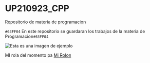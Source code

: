 # UP210923_CPP
Repositorio de materia de programacion

`#63FF04` En este repositorio se guardaran los trabajos de la materia de Programacion`#63FF04 ` 

![Esta es una imagen de ejemplo](https://github.com/UP210923/UP210923_CPP/blob/main/imagenes/%C3%ADndice.jpeg)

MI rola del momento pa [Mi Rolon](https://www.youtube.com/watch?v=ARWg160eaX4)




